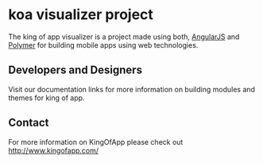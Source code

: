 # koa visualizer project

The king of app visualizer is a project made using both, [AngularJS](http://angularjs.org/) and [Polymer](https://www.polymer-project.org/) for building mobile apps using web technologies.


## Developers and Designers

Visit our documentation links for more information on building modules and themes for king of app.


[Modules]: https://github.com/KingofApp/docs/tree/master/modules

[Themes]: https://github.com/KingofApp/docs/tree/master/themes


## Contact

For more information on KingOfApp please check out http://www.kingofapp.com/

